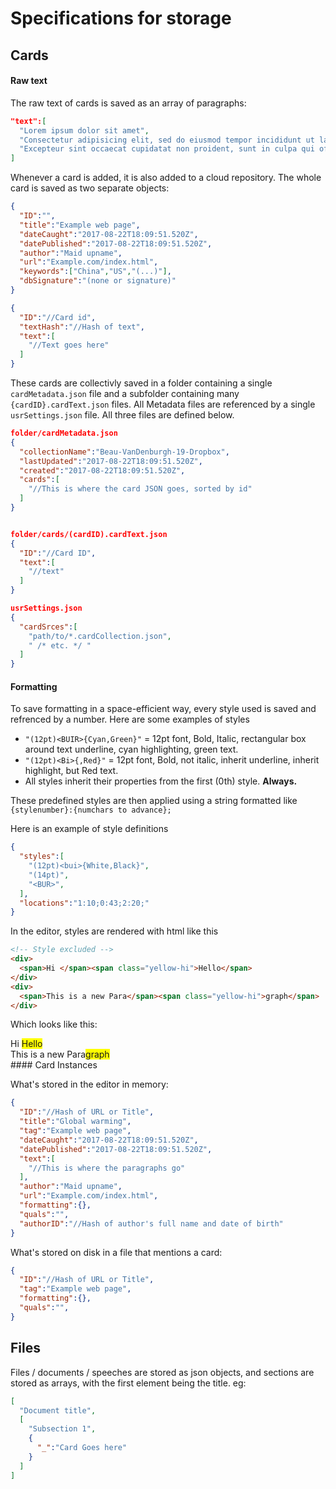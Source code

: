 # Specifications for storage
## Cards
#### Raw text
The raw text of cards is saved as an array of paragraphs:
```json
"text":[
  "Lorem ipsum dolor sit amet",
  "Consectetur adipisicing elit, sed do eiusmod tempor incididunt ut labore et dolore magna aliqu",
  "Excepteur sint occaecat cupidatat non proident, sunt in culpa qui officia deserunt mollit anim id est laborum.",
]
```
Whenever a card is added, it is also added to a cloud repository.
The whole card is saved as two separate objects:
```json
{
  "ID":"",
  "title":"Example web page",
  "dateCaught":"2017-08-22T18:09:51.520Z",
  "datePublished":"2017-08-22T18:09:51.520Z",
  "author":"Maid upname",
  "url":"Example.com/index.html",
  "keywords":["China","US","(...)"],
  "dbSignature":"(none or signature)"
}

{
  "ID":"//Card id",
  "textHash":"//Hash of text",
  "text":[
    "//Text goes here"
  ]
}
```


These cards are collectivly saved in a folder containing a single `cardMetadata.json` file and a subfolder containing many `{cardID}.cardText.json` files. All Metadata files are referenced by a single `usrSettings.json` file. All three files are defined below.

```json
folder/cardMetadata.json
{
  "collectionName":"Beau-VanDenburgh-19-Dropbox",
  "lastUpdated":"2017-08-22T18:09:51.520Z",
  "created":"2017-08-22T18:09:51.520Z",
  "cards":[
    "//This is where the card JSON goes, sorted by id"
  ]
}


folder/cards/(cardID).cardText.json
{
  "ID":"//Card ID",
  "text":[
    "//text"
  ]
}

usrSettings.json
{
  "cardSrces":[
    "path/to/*.cardCollection.json",
    " /* etc. */ "
  ]
}
```
#### Formatting
To save formatting in a space-efficient way, every style used is saved and refrenced by a number. Here are some examples of styles
- `"(12pt)<BUIR>{Cyan,Green}"` = 12pt font, Bold, Italic, rectangular box around text underline, cyan highlighting, green text.
- `"(12pt)<Bi>{,Red}"` = 12pt font, Bold, not italic, inherit underline, inherit highlight, but Red text.
- All styles inherit their properties from the first (0th) style. **Always.**

These predefined styles are then applied using a string formatted like `{stylenumber}:{numchars to advance};`

Here is an example of style definitions
```json
{
  "styles":[
    "(12pt)<bui>{White,Black}",
    "(14pt)",
    "<BUR>",
  ],
  "locations":"1:10;0:43;2:20;"
}
```
In the editor, styles are rendered with html like this
```html
<!-- Style excluded -->
<div>
  <span>Hi </span><span class="yellow-hi">Hello</span>
</div>
<div>
  <span>This is a new Para</span><span class="yellow-hi">graph</span>
</div>
```
Which looks like this:
<div>
  <style>
    .yellow-hi {
      background-color: #FFFF00;
    }
  </style>
  <div>
    <span>Hi </span><span class="yellow-hi">Hello</span>
  </div>
  <div>
    <span>This is a new Para</span><span class="yellow-hi">graph</span>
  </div>
</div>
#### Card Instances  

What's stored in the editor in memory:
```json
{
  "ID":"//Hash of URL or Title",
  "title":"Global warming",
  "tag":"Example web page",
  "dateCaught":"2017-08-22T18:09:51.520Z",
  "datePublished":"2017-08-22T18:09:51.520Z",
  "text":[
    "//This is where the paragraphs go"
  ],
  "author":"Maid upname",
  "url":"Example.com/index.html",
  "formatting":{},
  "quals":"",
  "authorID":"//Hash of author's full name and date of birth"
}
```
What's stored on disk in a file that mentions a card:
```json
{
  "ID":"//Hash of URL or Title",
  "tag":"Example web page",
  "formatting":{},
  "quals":"",
}
```

## Files
Files / documents / speeches are stored as json objects, and sections are stored as arrays, with the first element being the title. eg:

```json
[
  "Document title",
  [
    "Subsection 1",
    {
      "_":"Card Goes here"
    }
  ]
]
```
